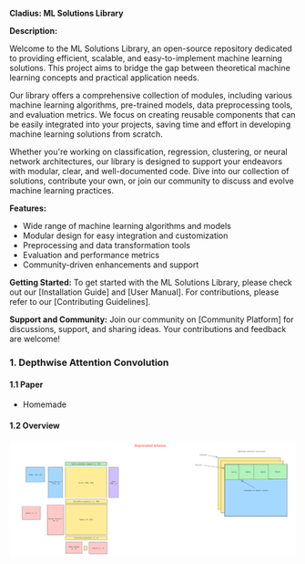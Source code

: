 **Cladius: ML Solutions Library**

**Description:**

Welcome to the ML Solutions Library, an open-source repository dedicated to providing efficient, scalable, and easy-to-implement machine learning solutions. This project aims to bridge the gap between theoretical machine learning concepts and practical application needs.

Our library offers a comprehensive collection of modules, including various machine learning algorithms, pre-trained models, data preprocessing tools, and evaluation metrics. We focus on creating reusable components that can be easily integrated into your projects, saving time and effort in developing machine learning solutions from scratch.

Whether you're working on classification, regression, clustering, or neural network architectures, our library is designed to support your endeavors with modular, clear, and well-documented code. Dive into our collection of solutions, contribute your own, or join our community to discuss and evolve machine learning practices.

**Features:**
- Wide range of machine learning algorithms and models
- Modular design for easy integration and customization
- Preprocessing and data transformation tools
- Evaluation and performance metrics
- Community-driven enhancements and support

**Getting Started:**
To get started with the ML Solutions Library, please check out our [Installation Guide] and [User Manual]. For contributions, please refer to our [Contributing Guidelines].

**Support and Community:**
Join our community on [Community Platform] for discussions, support, and sharing ideas. Your contributions and feedback are welcome!



### 1. Depthwise Attention Convolution

#### 1.1 Paper
* Homemade

#### 1.2 Overview

![](./img/depthwise_attention_convolution.png)